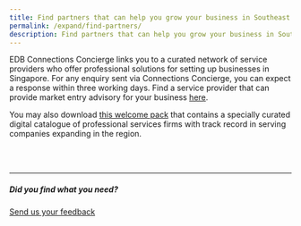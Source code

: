 ```yaml
---
title: Find partners that can help you grow your business in Southeast Asia
permalink: /expand/find-partners/
description: Find partners that can help you grow your business in Southeast Asia
---
```

EDB Connections Concierge links you to a curated network of service providers who offer professional solutions for setting up businesses in Singapore. For any enquiry sent via Connections Concierge, you can expect a response within three working days. Find a service provider that can provide market entry advisory for your business [here](https://www.edb.gov.sg/connections-concierge/service-providers.html?tab=general-service-providers&amp;servicecategory=marketentryadvisory).&nbsp;

You may also download [this welcome pack](https://www.enterprisesg.gov.sg/-/media/BE5679CAABF0431588A0E3E6F6B68167.ashx) that contains a specially curated digital catalogue of professional services firms with track record in serving companies expanding in the region.

<br>
<br>
<hr>

##### Did you find what you need?
[Send us your feedback](https://form.gov.sg/642693623cb98f001239be0d)